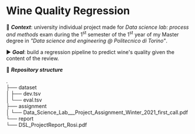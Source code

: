 # Wine Quality Regression
:date: ***Context***: university individual project made for *Data science lab: process and methods* exam during the 1<sup>st</sup> semester of the 1<sup>st</sup> year of my Master degree in *"Data science and engineering @ Politecnico di Torino"*.

:arrow_forward: ***Goal***: build a regression pipeline to predict wine's quality given the content of the review.


:file_folder: ***Repository structure***

.  
├── dataset  
│   ├── dev.tsv  
│   └── eval.tsv  
├── assignment  
│   └── Data_Science_Lab___Project_Assignment_Winter_2021_first_call.pdf  
└── report<br>
    └── DSL_ProjectReport_Rosi.pdf<br>

